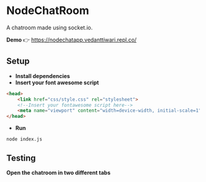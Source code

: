 # NodeChatRoom
A chatroom made using socket.io.

**Demo** 👉 https://nodechatapp.vedanttiwari.repl.co/

## Setup ##
- **Install dependencies**
- **Insert your font awesome script**
```html
<head>
    <link href="css/style.css" rel="stylesheet">
    <!--Insert your fontawesome script here-->
    <meta name="viewport" content="width=device-width, initial-scale=1">
</head>
```
- **Run**
```
node index.js
```

## Testing ##
**Open the chatroom in two different tabs**
